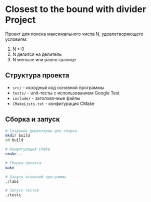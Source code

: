# Closest to the bound with divider Project

Проект для поиска максимального числа N, удовлетворяющего условиям:
1) N > 0
2) N делится на делитель
3) N меньше или равно границе

## Структура проекта

- `src/` - исходный код основной программы
- `tests/` - unit-тесты с использованием Google Test
- `include/` - заголовочные файлы
- `CMakeLists.txt` - конфигурация CMake

## Сборка и запуск

```bash
# Создание директории для сборки
mkdir build
cd build

# Конфигурация CMake
cmake ..

# Сборка проекта
make

# Запуск основной программы
./lab1

# Запуск тестов
./tests
